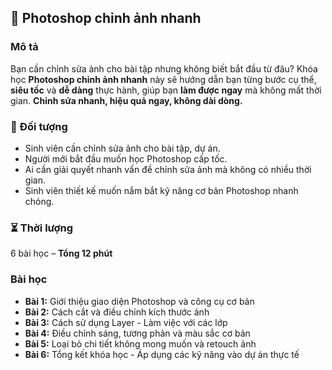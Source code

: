 ## 📌 Photoshop chỉnh ảnh nhanh  

### Mô tả  
Bạn cần chỉnh sửa ảnh cho bài tập nhưng không biết bắt đầu từ đâu? Khóa học **Photoshop chỉnh ảnh nhanh** này sẽ hướng dẫn bạn từng bước cụ thể, **siêu tốc** và **dễ dàng** thực hành, giúp bạn **làm được ngay** mà không mất thời gian. **Chỉnh sửa nhanh, hiệu quả ngay, không dài dòng.**  

### 🎯 Đối tượng  
- Sinh viên cần chỉnh sửa ảnh cho bài tập, dự án.  
- Người mới bắt đầu muốn học Photoshop cấp tốc.  
- Ai cần giải quyết nhanh vấn đề chỉnh sửa ảnh mà không có nhiều thời gian.  
- Sinh viên thiết kế muốn nắm bắt kỹ năng cơ bản Photoshop nhanh chóng.  

### ⏳ Thời lượng  
6 bài học – **Tổng 12 phút**  

### Bài học  
- **Bài 1:** Giới thiệu giao diện Photoshop và công cụ cơ bản  
- **Bài 2:** Cách cắt và điều chỉnh kích thước ảnh  
- **Bài 3:** Cách sử dụng Layer - Làm việc với các lớp  
- **Bài 4:** Điều chỉnh sáng, tương phản và màu sắc cơ bản  
- **Bài 5:** Loại bỏ chi tiết không mong muốn và retouch ảnh  
- **Bài 6:** Tổng kết khóa học - Áp dụng các kỹ năng vào dự án thực tế